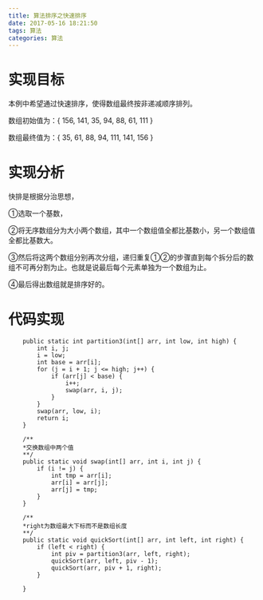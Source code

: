 ```yaml
---
title: 算法排序之快速排序
date: 2017-05-16 18:21:50
tags: 算法
categories: 算法
---
```


# 实现目标

本例中希望通过快速排序，使得数组最终按非递减顺序排列。

数组初始值为：{ 156, 141, 35, 94, 88, 61, 111 }

数组最终值为：{ 35, 61, 88, 94, 111, 141, 156 }

<!-- more -->

# 实现分析

快排是根据分治思想，

①选取一个基数，

②将无序数组分为大小两个数组，其中一个数组值全都比基数小，另一个数组值全都比基数大。

③然后将这两个数组分别再次分组，递归重复①②的步骤直到每个拆分后的数组不可再分割为止。也就是说最后每个元素单独为一个数组为止。

④最后得出数组就是排序好的。



# 代码实现

```
	public static int partition3(int[] arr, int low, int high) {
		int i, j;
		i = low;
		int base = arr[i];
		for (j = i + 1; j <= high; j++) {
			if (arr[j] < base) {
				i++;
				swap(arr, i, j);
			}
		}
		swap(arr, low, i);
		return i;
	}

	/**
	*交换数组中两个值
	**/
	public static void swap(int[] arr, int i, int j) {
		if (i != j) {
			int tmp = arr[i];
			arr[i] = arr[j];
			arr[j] = tmp;
		}
	}

	/**
	*right为数组最大下标而不是数组长度
	**/
	public static void quickSort(int[] arr, int left, int right) {
		if (left < right) {
			int piv = partition3(arr, left, right);
			quickSort(arr, left, piv - 1);
			quickSort(arr, piv + 1, right);
		}

	}
```



